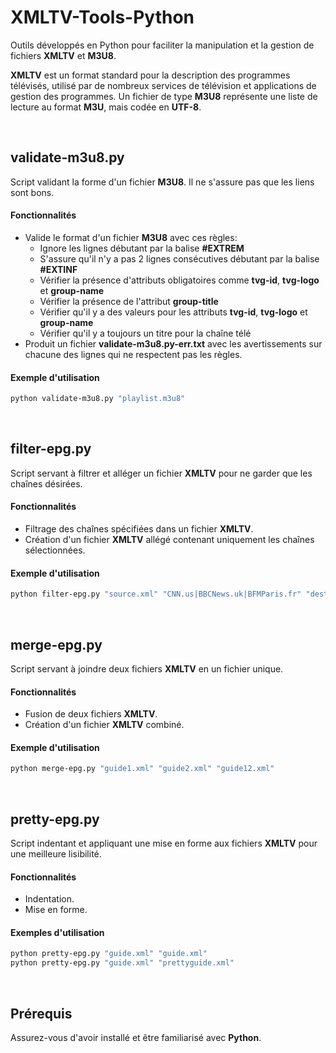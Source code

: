 # XMLTV-Tools-Python
Outils développés en Python pour faciliter la manipulation et la gestion de fichiers **XMLTV** et **M3U8**.

**XMLTV** est un format standard pour la description des programmes télévisés, utilisé par de nombreux services de télévision et applications de gestion des programmes.
Un fichier de type **M3U8** représente une liste de lecture au format **M3U**, mais codée en **UTF-8**.

&nbsp;&nbsp;&nbsp;&nbsp;


## validate-m3u8.py
Script validant la forme d'un fichier **M3U8**. Il ne s'assure pas que les liens sont bons.

#### Fonctionnalités
- Valide le format d'un fichier **M3U8** avec ces règles:
   - Ignore les lignes débutant par la balise **#EXTREM**
   - S'assure qu'il n'y a pas 2 lignes consécutives débutant par la balise **#EXTINF**
   - Vérifier la présence d'attributs obligatoires comme **tvg-id**, **tvg-logo** et **group-name**
   - Vérifier la présence de l'attribut **group-title**
   - Vérifier qu'il y a des valeurs pour les attributs **tvg-id**, **tvg-logo** et **group-name**
   - Vérifier qu'il y a toujours un titre pour la chaîne télé
- Produit un fichier **validate-m3u8.py-err.txt** avec les avertissements sur chacune des lignes qui ne respectent pas les règles.

#### Exemple d'utilisation
```sh
python validate-m3u8.py "playlist.m3u8"
```
&nbsp;&nbsp;

## filter-epg.py
Script servant à filtrer et alléger un fichier **XMLTV** pour ne garder que les chaînes désirées.

#### Fonctionnalités
- Filtrage des chaînes spécifiées dans un fichier **XMLTV**.
- Création d'un fichier **XMLTV** allégé contenant uniquement les chaînes sélectionnées.

#### Exemple d'utilisation
```sh
python filter-epg.py "source.xml" "CNN.us|BBCNews.uk|BFMParis.fr" "destination.xml"
```
&nbsp;&nbsp;

## merge-epg.py
Script servant à joindre deux fichiers **XMLTV** en un fichier unique.

#### Fonctionnalités
- Fusion de deux fichiers **XMLTV**.
- Création d'un fichier **XMLTV** combiné.


#### Exemple d'utilisation
```sh
python merge-epg.py "guide1.xml" "guide2.xml" "guide12.xml"
```
&nbsp;&nbsp;

## pretty-epg.py
Script indentant et appliquant une mise en forme aux fichiers **XMLTV** pour une meilleure lisibilité.

#### Fonctionnalités
- Indentation.
- Mise en forme.


#### Exemples d'utilisation
```sh
python pretty-epg.py "guide.xml" "guide.xml"
python pretty-epg.py "guide.xml" "prettyguide.xml"
```
&nbsp;&nbsp;&nbsp;&nbsp;

## Prérequis
Assurez-vous d'avoir installé et être familiarisé avec **Python**.
